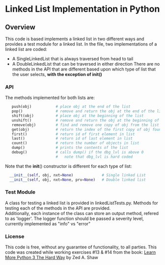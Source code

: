 # Linked List Implementation in Python

## Overview
This code is based implements a linked list in two different ways and
provides a test module for a linked list.
In the file, two implementations of a linked list are coded:
- A SingleLinkedList that is always traversed from head to tail
- A DoubleLinkedList that can be traversed in either direction
There are no methods in the API that are different based upon which
type of list that the user selects, **with the exception of __init__()**

### API
The methods implemented for both lists are: 
```python
   push(obj)           # place obj at the end of the list
   pop()               # remove and return the obj at the end of the list
   shift(obj)          # place obj at the beginning of the list
   unshift()           # remove and return the obj at the beginning of the list
   remove(obj)         # find and remove one copy of obj from the list
   get(obj)            # return the index of the first copy of obj found
   first()             # return id of first element in list
   last()              # return id of last element in list
   count()             # return the number of objects in list
   dump()              # prints the contents of the list
   debug()             # calls dump() if the dbg_lvl is above 0 
                       #   note that dbg_lvl is hard coded
```
Note that the __init__() constructor is different for each type of list:
```python
  __init__(self, obj, nxt=None)             # Single linked List
  __init__(self, obj, nxt=None, prv=None)   # Double linked list
```

### Test Module
A class for testing a linked list is provided in linkedListTests.py.
Methods for testing each of the methods in the API are provided.  
Additionally, each instance of the class can store an output method,
refered to as 'logger'.  The logger function should be passed a
severity level, currently implemented as "info" vs "error"

### License
This code is free, without any guarantee of functionality, to all parties.
This code was created while working exercises #13 & #14 from the book:
[Learn More Python 3 The Hard Way](https://learncodethehardway.org/more-python-book/)
by Zed A. Shaw
